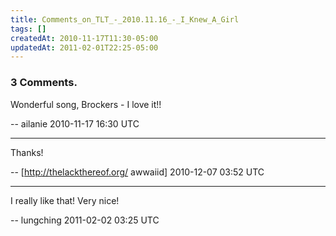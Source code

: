 ```yaml
---
title: Comments_on_TLT_-_2010.11.16_-_I_Knew_A_Girl
tags: []
createdAt: 2010-11-17T11:30-05:00
updatedAt: 2011-02-01T22:25-05:00
---
```


### 3 Comments.
Wonderful song, Brockers - I love it!!

-- ailanie 2010-11-17 16:30 UTC


----

Thanks!

-- [http://thelackthereof.org/ awwaiid] 2010-12-07 03:52 UTC


----

I really like that!  Very nice!

-- lungching 2011-02-02 03:25 UTC


